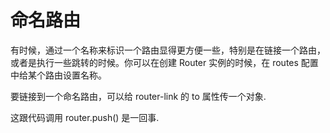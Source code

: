 命名路由
=========

有时候，通过一个名称来标识一个路由显得更方便一些，特别是在链接一个路由，或者是执行一些跳转的时候。你可以在创建 Router 实例的时候，在 routes 配置中给某个路由设置名称。

要链接到一个命名路由，可以给 router-link 的 to 属性传一个对象. 

这跟代码调用 router.push() 是一回事.